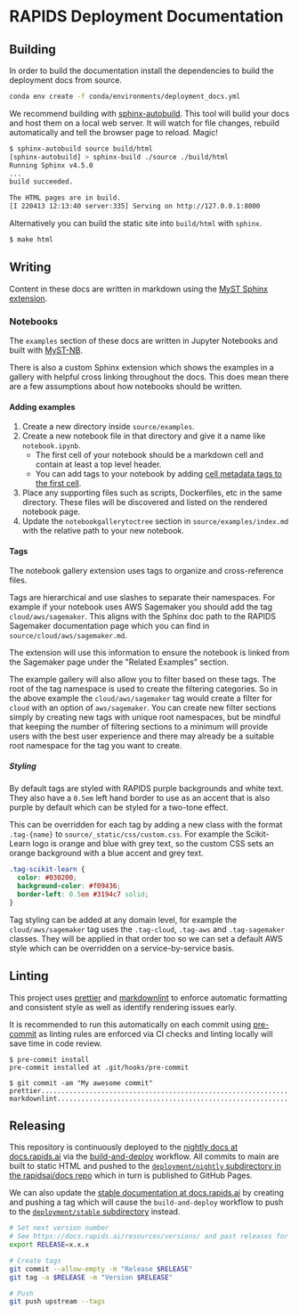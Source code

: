 # RAPIDS Deployment Documentation

## Building

In order to build the documentation install the dependencies to build the deployment docs from source.

```bash
conda env create -f conda/environments/deployment_docs.yml
```

We recommend building with [sphinx-autobuild](https://github.com/executablebooks/sphinx-autobuild).
This tool will build your docs and host them on a local web server.
It will watch for file changes, rebuild automatically and tell the browser page to reload. Magic!

```bash
$ sphinx-autobuild source build/html
[sphinx-autobuild] > sphinx-build ./source ./build/html
Running Sphinx v4.5.0
...
build succeeded.

The HTML pages are in build.
[I 220413 12:13:40 server:335] Serving on http://127.0.0.1:8000
```

Alternatively you can build the static site into `build/html` with `sphinx`.

```bash
$ make html
```

## Writing

Content in these docs are written in markdown using the [MyST Sphinx extension](https://myst-parser.readthedocs.io/en/v0.15.1/syntax/syntax.html).

### Notebooks

The `examples` section of these docs are written in Jupyter Notebooks and built with [MyST-NB](https://myst-nb.readthedocs.io/en/latest/).

There is also a custom Sphinx extension which shows the examples in a gallery with helpful cross linking throughout the docs. This does mean there
are a few assumptions about how notebooks should be written.

#### Adding examples

1. Create a new directory inside `source/examples`.
2. Create a new notebook file in that directory and give it a name like `notebook.ipynb`.
   - The first cell of your notebook should be a markdown cell and contain at least a top level header.
   - You can add tags to your notebook by adding [cell metadata tags to the first cell](https://jupyterbook.org/en/stable/content/metadata.html).
3. Place any supporting files such as scripts, Dockerfiles, etc in the same directory. These files will be discovered and listed on the rendered notebook page.
4. Update the `notebookgallerytoctree` section in `source/examples/index.md` with the relative path to your new notebook.

#### Tags

The notebook gallery extension uses tags to organize and cross-reference files.

Tags are hierarchical and use slashes to separate their namespaces. For example if your notebook uses AWS Sagemaker you should add the tag `cloud/aws/sagemaker`. This aligns with the Sphinx doc path to the RAPIDS Sagemaker documentation page which you can find in `source/cloud/aws/sagemaker.md`.

The extension will use this information to ensure the notebook is linked from the Sagemaker page under the "Related Examples" section.

The example gallery will also allow you to filter based on these tags. The root of the tag namespace is used to create the filtering categories. So in the above example the `cloud/aws/sagemaker` tag would create a filter for `cloud` with an option of `aws/sagemaker`. You can create new filter sections simply by creating new tags with unique root namespaces, but be mindful that keeping the number of filtering sections to a minimum will provide users with the best user experience and there may already be a suitable root namespace for the tag you want to create.

##### Styling

By default tags are styled with RAPIDS purple backgrounds and white text. They also have a `0.5em` left hand border to use as an accent that is also purple by default which can be styled for a two-tone effect.

This can be overridden for each tag by adding a new class with the format `.tag-{name}` to `source/_static/css/custom.css`. For example the Scikit-Learn logo is orange and blue with grey text, so the custom CSS sets an orange background with a blue accent and grey text.

```css
.tag-scikit-learn {
  color: #030200;
  background-color: #f09436;
  border-left: 0.5em #3194c7 solid;
}
```

Tag styling can be added at any domain level, for example the `cloud/aws/sagemaker` tag uses the `.tag-cloud`, `.tag-aws` and `.tag-sagemaker` classes. They will be applied in that order too so we can set a default AWS style which can be overridden on a service-by-service basis.

## Linting

This project uses [prettier](https://prettier.io/) and [markdownlint](https://github.com/DavidAnson/markdownlint) to enforce automatic formatting and consistent style as well as identify rendering issues early.

It is recommended to run this automatically on each commit using [pre-commit](https://pre-commit.com/) as linting rules are enforced via CI checks and linting locally will save time in code review.

```console
$ pre-commit install
pre-commit installed at .git/hooks/pre-commit

$ git commit -am "My awesome commit"
prettier.................................................................Passed
markdownlint.............................................................Passed
```

## Releasing

This repository is continuously deployed to the [nightly docs at docs.rapids.ai](https://docs.rapids.ai/deployment/nightly/) via the [build-and-deploy](https://github.com/rapidsai/deployment/blob/main/.github/workflows/build-and-deploy.yml) workflow. All commits to main are built to static HTML and pushed to the [`deployment/nightly` subdirectory in the rapidsai/docs repo](https://github.com/rapidsai/docs/tree/gh-pages/deployment) which in turn is published to GitHub Pages.

We can also update the [stable documentation at docs.rapids.ai](https://docs.rapids.ai/deployment/stable/) by creating and pushing a tag which will cause the `build-and-deploy` workflow to push to the [`deployment/stable` subdirectory](https://github.com/rapidsai/docs/tree/gh-pages/deployment) instead.

```bash
# Set next version number
# See https://docs.rapids.ai/resources/versions/ and past releases for version scheme
export RELEASE=x.x.x

# Create tags
git commit --allow-empty -m "Release $RELEASE"
git tag -a $RELEASE -m "Version $RELEASE"

# Push
git push upstream --tags
```
